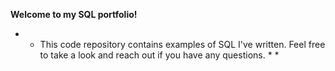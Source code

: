 **Welcome to my SQL portfolio!**
* * This code repository contains examples of SQL I've written. Feel free to take a look and reach out if you have any questions. * * 

